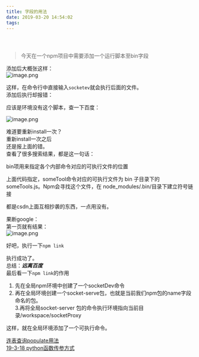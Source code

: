 ```yaml
---
title: 字段的用法
date: 2019-03-20 14:54:02
tags:
---
```

<div class="post-block"><link itemprop="mainEntityOfPage" href="http://cmszlx.win/2019/03/20/字段的用法/"><span hidden="" itemprop="author" itemscope="" itemtype="http://schema.org/Person"><meta itemprop="name" content="linXiao"><meta itemprop="description" content=""><meta itemprop="image" content="/images/avatar.gif"></span><span hidden="" itemprop="publisher" itemscope="" itemtype="http://schema.org/Organization"><meta itemprop="name" content="Hurry"></span><header class="post-header"><h1 class="post-title" itemprop="name headline"></h1><div class="post-meta"><span class="post-time"><span class="post-meta-item-icon"><i class="fa fa-calendar-o"></i></span></span></div></header><div class="post-body" itemprop="articleBody"><blockquote><p>今天在一个npm项目中需要添加一个运行脚本至bin字段</p></blockquote><p>添加后大概张这样：<br><img src="https://upload-images.jianshu.io/upload_images/5420078-afb666c298f7cba3.png?imageMogr2/auto-orient/strip%7CimageView2/2/w/1240" alt="image.png"></p><p>这样，在命令行中直接输入<code>socketev</code>就会执行后面的文件。<br>添加后执行却报错：</p><precode language="" precodenum="0"></precode><p>应该是环境没有这个脚本，查一下百度：</p><p><img src="https://upload-images.jianshu.io/upload_images/5420078-11033cf6f4363e44.png?imageMogr2/auto-orient/strip%7CimageView2/2/w/1240" alt="image.png"></p><p>难道要重新install一次？<br>重新install一次之后<br>还是报上面的错。<br>查看了很多搜索结果，都是这一句话：</p><p>bin项用来指定各个内部命令对应的可执行文件的位置</p><precode language="" precodenum="1"></precode><p>上面代码指定，someTool命令对应的可执行文件为 bin 子目录下的 someTools.js。Npm会寻找这个文件，在 node_modules/.bin/目录下建立符号链接</p><p>都是csdn上面互相抄袭的东西，一点用没有。</p><p>果断google：<br>第一页就有结果：<br><img src="https://upload-images.jianshu.io/upload_images/5420078-4fcf0112239cfc36.png?imageMogr2/auto-orient/strip%7CimageView2/2/w/1240" alt="image.png"></p><p>好吧，执行一下<code>npm link</code></p><precode language="" precodenum="2"></precode><p>执行成功了。<br>总结：<strong><em>远离百度</em></strong><br>最后看一下<code>npm link</code>的作用</p><precode language="" precodenum="3"></precode><ol><li>先在全局npm环境中创建了一个socketDev命令</li><li>再在全局环境创建一个socket-serve包，也就是当前我们npm包的name字段命名的包。<br>3.再将全局socket-server 包的命令执行环境指向当前目录/workspace/socketProxy</li></ol><p>这样，就在全局环境添加了一个可执行命令。</p></div><footer class="post-footer"><div class="post-nav"><div class="post-nav-next post-nav-item"><a href="/2019/03/20/连表查询populate用法/" rel="next" title="连表查询populate用法"><i class="fa fa-chevron-left"></i> 连表查询populate用法 </a></div><span class="post-nav-divider"></span><div class="post-nav-prev post-nav-item"><a href="/2019/03/20/python函数传参方式/" rel="prev" title="19-3-18 python函数传参方式"> 19-3-18 python函数传参方式 <i class="fa fa-chevron-right"></i></a></div></div></footer></div>
